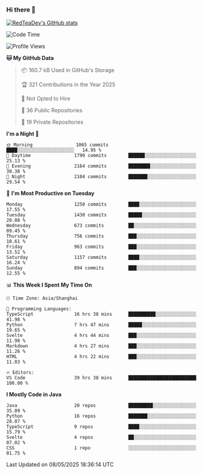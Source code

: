 ### Hi there 👋

<!--
**RedTeaDev/RedTeaDev** is a ✨ _special_ ✨ repository because its `README.md` (this file) appears on your GitHub profile.

Here are some ideas to get you started:

- 🔭 I’m currently working on ...
- 🌱 I’m currently learning ...
- 👯 I’m looking to collaborate on ...
- 🤔 I’m looking for help with ...
- 💬 Ask me about ...
- 📫 How to reach me: ...
- 😄 Pronouns: ...
- ⚡ Fun fact: ...
-->

<!--
[![wakatime](https://wakatime.com/badge/user/6b101ed0-04c0-4490-9283-eb61f2efff96.svg)](https://wakatime.com/@6b101ed0-04c0-4490-9283-eb61f2efff96)
!-->

[![RedTeaDev's GitHub stats](https://github-readme-stats.vercel.app/api?username=RedTeaDev\&include_all_commits=true)](https://github.com/anuraghazra/github-readme-stats)
<!--
[![willianrod's wakatime stats](https://github-readme-stats.vercel.app/api/wakatime?username=RedTeaDev)](https://github.com/anuraghazra/github-readme-stats)
!-->
<!--START_SECTION:waka-->
![Code Time](http://img.shields.io/badge/Code%20Time-3%2C206%20hrs%2018%20mins-blue)

![Profile Views](http://img.shields.io/badge/Profile%20Views-0-blue)

**🐱 My GitHub Data** 

> 📦 160.7 kB Used in GitHub's Storage 
 > 
> 🏆 321 Contributions in the Year 2025
 > 
> 🚫 Not Opted to Hire
 > 
> 📜 36 Public Repositories 
 > 
> 🔑 19 Private Repositories 
 > 
**I'm a Night 🦉** 

```text
🌞 Morning                1065 commits        ████░░░░░░░░░░░░░░░░░░░░░   14.95 % 
🌆 Daytime                1790 commits        ██████░░░░░░░░░░░░░░░░░░░   25.13 % 
🌃 Evening                2164 commits        ████████░░░░░░░░░░░░░░░░░   30.38 % 
🌙 Night                  2104 commits        ███████░░░░░░░░░░░░░░░░░░   29.54 % 
```
📅 **I'm Most Productive on Tuesday** 

```text
Monday                   1250 commits        ████░░░░░░░░░░░░░░░░░░░░░   17.55 % 
Tuesday                  1430 commits        █████░░░░░░░░░░░░░░░░░░░░   20.08 % 
Wednesday                673 commits         ██░░░░░░░░░░░░░░░░░░░░░░░   09.45 % 
Thursday                 756 commits         ███░░░░░░░░░░░░░░░░░░░░░░   10.61 % 
Friday                   963 commits         ███░░░░░░░░░░░░░░░░░░░░░░   13.52 % 
Saturday                 1157 commits        ████░░░░░░░░░░░░░░░░░░░░░   16.24 % 
Sunday                   894 commits         ███░░░░░░░░░░░░░░░░░░░░░░   12.55 % 
```


📊 **This Week I Spent My Time On** 

```text
🕑︎ Time Zone: Asia/Shanghai

💬 Programming Languages: 
TypeScript               16 hrs 38 mins      ██████████░░░░░░░░░░░░░░░   41.98 % 
Python                   7 hrs 47 mins       █████░░░░░░░░░░░░░░░░░░░░   19.65 % 
Svelte                   4 hrs 44 mins       ███░░░░░░░░░░░░░░░░░░░░░░   11.98 % 
Markdown                 4 hrs 27 mins       ███░░░░░░░░░░░░░░░░░░░░░░   11.26 % 
HTML                     4 hrs 22 mins       ███░░░░░░░░░░░░░░░░░░░░░░   11.03 % 

🔥 Editors: 
VS Code                  39 hrs 38 mins      █████████████████████████   100.00 % 
```

**I Mostly Code in Java** 

```text
Java                     20 repos            █████████░░░░░░░░░░░░░░░░   35.09 % 
Python                   16 repos            ███████░░░░░░░░░░░░░░░░░░   28.07 % 
TypeScript               9 repos             ████░░░░░░░░░░░░░░░░░░░░░   15.79 % 
Svelte                   4 repos             ██░░░░░░░░░░░░░░░░░░░░░░░   07.02 % 
CSS                      1 repo              ░░░░░░░░░░░░░░░░░░░░░░░░░   01.75 % 
```




 Last Updated on 08/05/2025 18:36:14 UTC
<!--END_SECTION:waka-->


